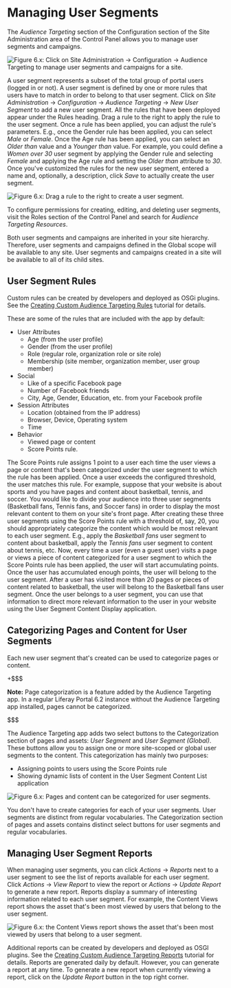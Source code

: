 # Managing User Segments

The *Audience Targeting* section of the Configuration section of the Site
Administration area of the Control Panel allows you to manage user segments and
campaigns.

![Figure 6.x: Click on *Site Administration* &rarr; *Configuration* &rarr; *Audience Targeting* to manage user segments and campaigns for a site.](../../images/07-audience-targeting-admin.png)

A user segment represents a subset of the total group of portal users (logged in
or not). A user segment is defined by one or more rules that users have to match
in order to belong to that user segment. Click on *Site Administration* &rarr;
*Configuration* &rarr; *Audience Targeting* &rarr; *New User Segment* to add a
new user segment. All the rules that have been deployed appear under the Rules
heading. Drag a rule to the right to apply the rule to the user segment. Once a
rule has been applied, you can adjust the rule's parameters. E.g., once the
Gender rule has been applied, you can select *Male* or *Female*. Once the Age
rule has been applied, you can select an *Older than* value and a *Younger than*
value. For example, you could define a *Women over 30* user segment by applying
the Gender rule and selecting *Female* and applying the Age rule and setting the
*Older than* attribute to *30*. Once you've customized the rules for the new
user segment, entered a name and, optionally, a description, click *Save* to
actually create the user segment.

![Figure 6.x: Drag a rule to the right to create a user segment.](../../images/07-audience-targeting-rules.png)

To configure permissions for creating, editing, and deleting user segments,
visit the Roles section of the Control Panel and search for *Audience Targeting
Resources*.

Both user segments and campaigns are inherited in your site hierarchy.
Therefore, user segments and campaigns defined in the Global scope will be
available to any site. User segments and campaigns created in a site will be
available to all of its child sites.

## User Segment Rules

Custom rules can be created by developers and deployed as OSGi plugins. See the
[Creating Custom Audience Targeting Rules](https://www.liferay.com) tutorial for
details.
 
These are some of the rules that are included with the app by default:

- User Attributes
    - Age (from the user profile)
    - Gender (from the user profile)
    - Role (regular role, organization role or site role)
    - Membership (site member, organization member, user group member)
- Social
    - Like of a specific Facebook page
    - Number of Facebook friends
    - City, Age, Gender, Education, etc. from your Facebook profile
- Session Attributes
    - Location (obtained from the IP address)
    - Browser, Device, Operating system
    - Time
- Behavior
    - Viewed page or content
    - Score Points rule.
    
The Score Points rule assigns 1 point to a user each time the user views a page
or content that's been categorized under the user segment to which the rule has
been applied. Once a user exceeds the configured threshold, the user matches
this rule. For example, suppose that your website is about sports and you have
pages and content about basketball, tennis, and soccer. You would like to divide
your audience into three user segments (Basketball fans, Tennis fans, and Soccer
fans) in order to display the most relevant content to them on your site's front
page. After creating these three user segments using the Score Points rule with
a threshold of, say, 20, you should appropriately categorize the content which
would be most relevant to each user segment. E.g., apply the *Basketball fans*
user segment to content about basketball, apply the *Tennis fans* user segment
to content about tennis, etc. Now, every time a user (even a guest user) visits
a page or views a piece of content categorized for a user segment to which the
Score Points rule has been applied, the user will start accumulating points.
Once the user has accumulated enough points, the user will belong to the user
segment. After a user has visited more than 20 pages or pieces of content
related to basketball, the user will belong to the Basketball fans user segment.
Once the user belongs to a user segment, you can use that information to direct
more relevant information to the user in your website using the User Segment
Content Display application.

## Categorizing Pages and Content for User Segments

Each new user segment that's created can be used to categorize pages or content.

+$$$

**Note:** Page categorization is a feature added by the Audience Targeting app.
In a regular Liferay Portal 6.2 instance without the Audience Targeting app
installed, pages cannot be categorized.

$$$

The Audience Targeting app adds two select buttons to the Categorization section
of pages and assets: *User Segment* and *User Segment (Global)*. These buttons
allow you to assign one or more site-scoped or global user segments to the
content. This categorization has mainly two purposes:

- Assigning points to users using the Score Points rule
- Showing dynamic lists of content in the User Segment Content List application

![Figure 6.x: Pages and content can be categorized for user segments.](../../images/07-audience-targeting-categorization.png)

You don't have to create categories for each of your user segments. User
segments are distinct from regular vocabularies. The Categorization section of
pages and assets contains distinct select buttons for user segments and regular
vocabularies.

## Managing User Segment Reports

When managing user segments, you can click *Actions* &rarr; *Reports* next to a
user segment to see the list of reports available for each user segment. Click
*Actions* &rarr; *View Report* to view the report or *Actions* &rarr; *Update
Report* to generate a new report. Reports display a summary of interesting
information related to each user segment. For example, the Content Views report
shows the asset that's been most viewed by users that belong to the user segment.

![Figure 6.x: the Content Views report shows the asset that's been most viewed by users that belong to a user segment.](../../images/07-audience-targeting-user-segment-report.png)

Additional reports can be created by developers and deployed as OSGI plugins.
See the [Creating Custom Audience Targeting Reports](http://www.liferay.com)
tutorial for details. Reports are generated daily by default. However, you can
generate a report at any time. To generate a new report when currently viewing a
report, click on the *Update Report* button in the top right corner.

